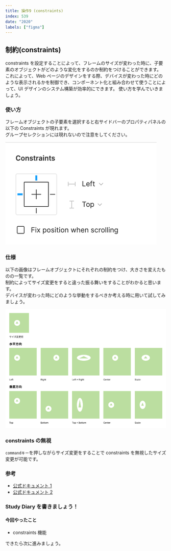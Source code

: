 ```yaml
---
title: 操作9 (constraints)
index: 539
date: "2020"
labels: ["figma"]
---
```


## 制約(constraints)

constraints を設定することによって、フレームのサイズが変わった時に、子要素のオブジェクトがどのような変化をするのか制約をつけることができます。  
これによって、Web ページのデザインをする際、デバイスが変わった時にどのような表示されるかを制御でき、コンポーネント化と組み合わせて使うことによって、UI デザインのシステム構築が効率的にできます。
使い方を学んでいきましょう。

### 使い方

フレームオブジェクトの子要素を選択すると右サイドバーのプロパティパネルの以下の Constraints が現れます。  
グループセレクションには現れないので注意をしてください。

![constraints-start](./img/constrains-start.png)

### 仕様

以下の画像はフレームオブジェクトにそれぞれの制約をつけ、大きさを変えたものの一覧です。  
制約によってサイズ変更をすると違った振る舞いをすることがわかると思います。  
デバイスが変わった時にどのような挙動をするべきか考える時に用いて試してみましょう。

![constraints3](./img/constraints3.png)

### constraints の無視

`commandキー`を押しながらサイズ変更をすることで constraints を無視したサイズ変更が可能です。

### 参考

- [公式ドキュメント 1](https://help.figma.com/hc/en-us/articles/360039957734-Apply-Constraints-to-define-how-layers-resize)
- [公式ドキュメント 2](https://help.figma.com/hc/en-us/articles/360039957934-Combine-Layout-Grids-and-Constraints)

### Study Diary を書きましょう！

#### 今回やったこと

- constraints 機能

できたら次に進みましょう。

